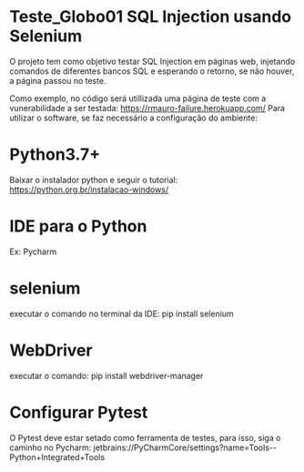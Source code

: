 # Teste_Globo01 SQL Injection usando Selenium
O projeto tem como objetivo testar SQL Injection em páginas web, injetando comandos de diferentes bancos SQL e esperando o retorno, se não houver, a página passou no teste.

Como exemplo, no código será utillizada uma página de teste com a vunerabilidade a ser testada: https://rmauro-failure.herokuapp.com/
Para utilizar o software, se faz necessário a configuração do ambiente:  

# Python3.7+
Baixar o instalador python e seguir o tutorial:
https://python.org.br/instalacao-windows/

# IDE para o Python 
Ex: Pycharm

# selenium
executar o comando no terminal da IDE:
pip install selenium

# WebDriver
executar o comando:
pip install webdriver-manager

# Configurar Pytest
O Pytest deve estar setado como ferramenta de testes, para isso, siga o caminho no Pycharm:
jetbrains://PyCharmCore/settings?name=Tools--Python+Integrated+Tools
